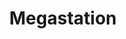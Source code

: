 ---
title: "Megastation"
url: /ciudad-autonoma-de-buenos-aires/megastation/
shop: teléfono móvil
---